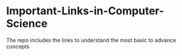 # Important-Links-in-Computer-Science
The repo includes the links to understand the most basic to advance concepts
